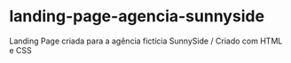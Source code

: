 # landing-page-agencia-sunnyside
Landing Page criada para a agência fictícia SunnySide / Criado com HTML e CSS
